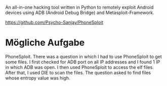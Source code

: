 An all-in-one hacking tool written in Python to remotely exploit Android devices using ADB (Android Debug Bridge) and Metasploit-Framework.

https://github.com/Psycho-Sanjay/PhoneSploit


# Mögliche Aufgabe
PhoneSploit. There was a question in which I had to use PhoneSploit to get some files. I first checked for ADB port on all IP addresses and I found 1 IP in which ADB was open. I then used PhoneSploit to access the elf files. After that, I used DIE to scan the files. The question asked to find files whose entropy value was high.
